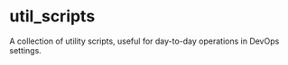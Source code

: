 # util_scripts
A collection of utility scripts, useful for day-to-day operations in DevOps settings.
